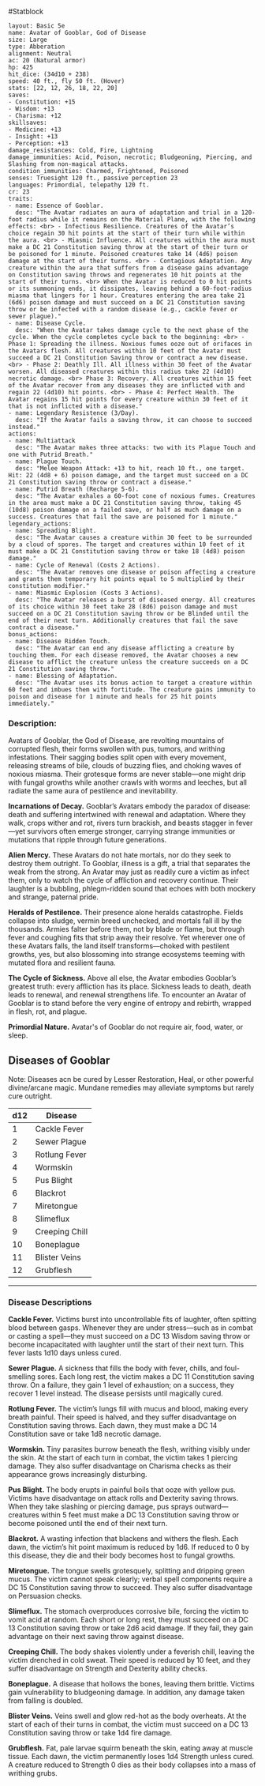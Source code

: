 #Statblock 
```statblock 
layout: Basic 5e 
name: Avatar of Gooblar, God of Disease
size: Large
type: Abberation
alignment: Neutral
ac: 20 (Natural armor)
hp: 425
hit_dice: (34d10 + 238)
speed: 40 ft., fly 50 ft. (Hover)
stats: [22, 12, 26, 18, 22, 20]
saves: 
- Constitution: +15
- Wisdom: +13
- Charisma: +12
skillsaves: 
- Medicine: +13
- Insight: +13
- Perception: +13 
damage_resistances: Cold, Fire, Lightning
damage_immunities: Acid, Poison, necrotic; Bludgeoning, Piercing, and Slashing from non-magical attacks.
condition_immunities: Charmed, Frightened, Poisoned
senses: Truesight 120 ft., passive perception 23
languages: Primordial, telepathy 120 ft.
cr: 23
traits: 
- name: Essence of Gooblar.
  desc: "The Avatar radiates an aura of adaptation and trial in a 120-foot radius while it remains on the Material Plane, with the following effects: <br> - Infectious Resilience. Creatures of the Avatar’s choice regain 30 hit points at the start of their turn while within the aura. <br> - Miasmic Influence. All creatures within the aura must make a DC 21 Constitution saving throw at the start of their turn or be poisoned for 1 minute. Poisoned creatures take 14 (4d6) poison damage at the start of their turns. <br> - Contagious Adaptation. Any creature within the aura that suffers from a disease gains advantage on Constitution saving throws and regenerates 10 hit points at the start of their turns. <br> When the Avatar is reduced to 0 hit points or its summoning ends, it dissipates, leaving behind a 60-foot-radius miasma that lingers for 1 hour. Creatures entering the area take 21 (6d6) poison damage and must succeed on a DC 21 Constitution saving throw or be infected with a random disease (e.g., cackle fever or sewer plague)."
- name: Disease Cycle.
  desc: "When the Avatar takes damage cycle to the next phase of the cycle. When the cycle completes cycle back to the beginning: <br> - Phase 1: Spreading the illness. Noxious fumes ooze out of orifaces in the Avatars flesh. All creatures within 10 feet of the Avatar must succeed a DC 21 Constitution Saving throw or contract a new disease. <br> - Phase 2: Deathly Ill. All illness within 30 feet of the Avatar worsen. All diseased creatures within this radius take 22 (4d10) necrotic damage. <br> Phase 3: Recovery. All creatures within 15 feet of the Avatar recover from any diseases they are inflicted with and regain 22 (4d10) hit points. <br> - Phase 4: Perfect Health. The Avatar regains 15 hit points for every creature within 30 feet of it that is not inflicted with a disease."
- name: Legendary Resistence (3/Day).
  desc: "If the Avatar fails a saving throw, it can choose to succeed instead."
actions: 
- name: Multiattack
  desc: "The Avatar makes three attacks: two with its Plague Touch and one with Putrid Breath."
- name: Plague Touch.
  desc: "Melee Weapon Attack: +13 to hit, reach 10 ft., one target. Hit: 22 (4d8 + 6) poison damage, and the target must succeed on a DC 21 Constitution saving throw or contract a disease."
- name: Putrid Breath (Recharge 5-6).
  desc: "The Avatar exhales a 60-foot cone of noxious fumes. Creatures in the area must make a DC 21 Constitution saving throw, taking 45 (10d8) poison damage on a failed save, or half as much damage on a success. Creatures that fail the save are poisoned for 1 minute."
legendary_actions: 
- name: Spreading Blight.
  desc: "The Avatar causes a creature within 30 feet to be surrounded by a cloud of spores. The target and creatures within 10 feet of it must make a DC 21 Constitution saving throw or take 18 (4d8) poison damage."
- name: Cycle of Renewal (Costs 2 Actions).
  desc: "The Avatar removes one disease or poison affecting a creature and grants them temporary hit points equal to 5 multiplied by their constitution modifier."
- name: Miasmic Explosion (Costs 3 Actions).
  desc: "The Avatar releases a burst of diseased energy. All creatures of its choice within 30 feet take 28 (8d6) poison damage and must succeed on a DC 21 Constitution saving throw or be Blinded until the end of their next turn. Additionally creatures that fail the save contract a disease."
bonus_actions: 
- name: Disease Ridden Touch.
  desc: "The Avatar can end any disease afflicting a creature by touching them. For each disease removed, the Avatar chooses a new disease to afflict the creature unless the creature succeeds on a DC 21 Constitution saving throw."
- name: Blessing of Adaptation.
  desc: "The Avatar uses its bonus action to target a creature within 60 feet and imbues them with fortitude. The creature gains immunity to poison and disease for 1 minute and heals for 25 hit points immediately."
```

### Description:
Avatars of Gooblar, the God of Disease, are revolting mountains of corrupted flesh, their forms swollen with pus, tumors, and writhing infestations. Their sagging bodies split open with every movement, releasing streams of bile, clouds of buzzing flies, and choking waves of noxious miasma. Their grotesque forms are never stable—one might drip with fungal growths while another crawls with worms and leeches, but all radiate the same aura of pestilence and inevitability.

**Incarnations of Decay.** Gooblar’s Avatars embody the paradox of disease: death and suffering intertwined with renewal and adaptation. Where they walk, crops wither and rot, rivers turn brackish, and beasts stagger in fever—yet survivors often emerge stronger, carrying strange immunities or mutations that ripple through future generations.

**Alien Mercy.** These Avatars do not hate mortals, nor do they seek to destroy them outright. To Gooblar, illness is a gift, a trial that separates the weak from the strong. An Avatar may just as readily cure a victim as infect them, only to watch the cycle of affliction and recovery continue. Their laughter is a bubbling, phlegm-ridden sound that echoes with both mockery and strange, paternal pride.

**Heralds of Pestilence.** Their presence alone heralds catastrophe. Fields collapse into sludge, vermin breed unchecked, and mortals fall ill by the thousands. Armies falter before them, not by blade or flame, but through fever and coughing fits that strip away their resolve. Yet wherever one of these Avatars falls, the land itself transforms—choked with pestilent growths, yes, but also blossoming into strange ecosystems teeming with mutated flora and resilient fauna.

**The Cycle of Sickness.** Above all else, the Avatar embodies Gooblar’s greatest truth: every affliction has its place. Sickness leads to death, death leads to renewal, and renewal strengthens life. To encounter an Avatar of Gooblar is to stand before the very engine of entropy and rebirth, wrapped in flesh, rot, and plague.

**Primordial Nature.** Avatar's of Gooblar do not require air, food, water, or sleep.

## Diseases of Gooblar
Note: Diseases acn be cured by Lesser Restoration, Heal, or other powerful divine/arcane magic. Mundane remedies may alleviate symptoms but rarely cure outright.

|d12|Disease|
|---|---|
|1|Cackle Fever|
|2|Sewer Plague|
|3|Rotlung Fever|
|4|Wormskin|
|5|Pus Blight|
|6|Blackrot|
|7|Miretongue|
|8|Slimeflux|
|9|Creeping Chill|
|10|Boneplague|
|11|Blister Veins|
|12|Grubflesh|

---

### Disease Descriptions

**Cackle Fever.** Victims burst into uncontrollable fits of laughter, often spitting blood between gasps. Whenever they are under stress—such as in combat or casting a spell—they must succeed on a DC 13 Wisdom saving throw or become incapacitated with laughter until the start of their next turn. This fever lasts 1d10 days unless cured.

**Sewer Plague.** A sickness that fills the body with fever, chills, and foul-smelling sores. Each long rest, the victim makes a DC 11 Constitution saving throw. On a failure, they gain 1 level of exhaustion; on a success, they recover 1 level instead. The disease persists until magically cured.

**Rotlung Fever.** The victim’s lungs fill with mucus and blood, making every breath painful. Their speed is halved, and they suffer disadvantage on Constitution saving throws. Each dawn, they must make a DC 14 Constitution save or take 1d8 necrotic damage.

**Wormskin.** Tiny parasites burrow beneath the flesh, writhing visibly under the skin. At the start of each turn in combat, the victim takes 1 piercing damage. They also suffer disadvantage on Charisma checks as their appearance grows increasingly disturbing.

**Pus Blight.** The body erupts in painful boils that ooze with yellow pus. Victims have disadvantage on attack rolls and Dexterity saving throws. When they take slashing or piercing damage, pus sprays outward—creatures within 5 feet must make a DC 13 Constitution saving throw or become poisoned until the end of their next turn.

**Blackrot.** A wasting infection that blackens and withers the flesh. Each dawn, the victim’s hit point maximum is reduced by 1d6. If reduced to 0 by this disease, they die and their body becomes host to fungal growths.

**Miretongue.** The tongue swells grotesquely, splitting and dripping green mucus. The victim cannot speak clearly; verbal spell components require a DC 15 Constitution saving throw to succeed. They also suffer disadvantage on Persuasion checks.

**Slimeflux.** The stomach overproduces corrosive bile, forcing the victim to vomit acid at random. Each short or long rest, they must succeed on a DC 13 Constitution saving throw or take 2d6 acid damage. If they fail, they gain advantage on their next saving throw against disease.

**Creeping Chill.** The body shakes violently under a feverish chill, leaving the victim drenched in cold sweat. Their speed is reduced by 10 feet, and they suffer disadvantage on Strength and Dexterity ability checks.

**Boneplague.** A disease that hollows the bones, leaving them brittle. Victims gain vulnerability to bludgeoning damage. In addition, any damage taken from falling is doubled.

**Blister Veins.** Veins swell and glow red-hot as the body overheats. At the start of each of their turns in combat, the victim must succeed on a DC 13 Constitution saving throw or take 1d4 fire damage.

**Grubflesh.** Fat, pale larvae squirm beneath the skin, eating away at muscle tissue. Each dawn, the victim permanently loses 1d4 Strength unless cured. A creature reduced to Strength 0 dies as their body collapses into a mass of writhing grubs.